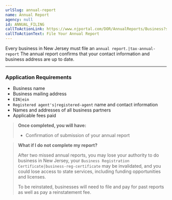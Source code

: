 ```yaml
---
urlSlug: annual-report
name: Annual Report
agency: null
id: ANNUAL_FILING
callToActionLink: https://www.njportal.com/DOR/AnnualReports/Business?sessionType=AnnualReport
callToActionText: File Your Annual Report
---
```

Every business in New Jersey must file an `annual report.|tax-annual-report` The annual report confirms that your contact information and business address are up to date.

- - -

### Application Requirements

* Business name
* Business mailing address
*  `EIN|ein` 
*  `Registered agent's|registered-agent` name and contact information
* Names and addresses of all business partners
* Applicable fees paid

> **Once completed, you will have:**
>
 > * Confirmation of submission of your annual report
>

> **What if I do not complete my report?**
>
> After two missed annual reports, you may lose your authority to do business in New Jersey, your `Business Registration Certificate|business-reg-certificate` may be invalidated, and you could lose access to state services, including funding opportunities and licenses.
>
> To be reinstated, businesses will need to file and pay for past reports as well as pay a reinstatement fee.